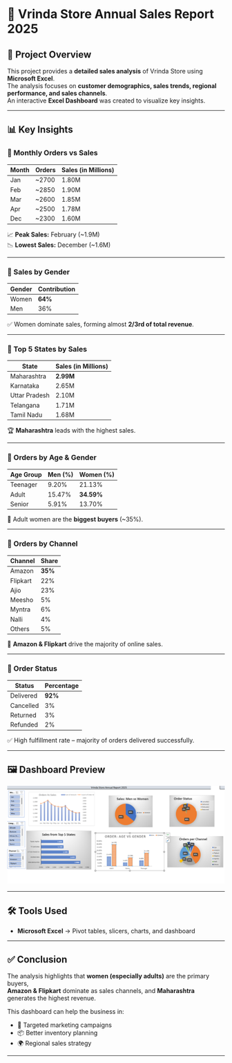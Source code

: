 # 🛒 Vrinda Store Annual Sales Report 2025  

## 📌 Project Overview  
This project provides a **detailed sales analysis** of Vrinda Store using **Microsoft Excel**.  
The analysis focuses on **customer demographics, sales trends, regional performance, and sales channels**.  
An interactive **Excel Dashboard** was created to visualize key insights.  

---

## 📊 Key Insights  

### 🔹 Monthly Orders vs Sales  
| Month | Orders | Sales (in Millions) |
|-------|---------|----------------------|
| Jan   | ~2700   | 1.80M |
| Feb   | ~2850   | 1.90M |
| Mar   | ~2600   | 1.85M |
| Apr   | ~2500   | 1.78M |
| Dec   | ~2300   | 1.60M |

📈 **Peak Sales:** February (~1.9M)  
📉 **Lowest Sales:** December (~1.6M)  

---

### 🔹 Sales by Gender  
| Gender | Contribution |
|--------|--------------|
| Women  | **64%** |
| Men    | 36% |

✅ Women dominate sales, forming almost **2/3rd of total revenue**.  

---

### 🔹 Top 5 States by Sales  
| State        | Sales (in Millions) |
|--------------|----------------------|
| Maharashtra  | **2.99M** |
| Karnataka    | 2.65M |
| Uttar Pradesh| 2.10M |
| Telangana    | 1.71M |
| Tamil Nadu   | 1.68M |

🏆 **Maharashtra** leads with the highest sales.  

---

### 🔹 Orders by Age & Gender  
| Age Group | Men (%) | Women (%) |
|-----------|---------|-----------|
| Teenager  | 9.20%   | 21.13% |
| Adult     | 15.47%  | **34.59%** |
| Senior    | 5.91%   | 13.70% |

👩 Adult women are the **biggest buyers** (~35%).  

---

### 🔹 Orders by Channel  
| Channel  | Share |
|----------|-------|
| Amazon   | **35%** |
| Flipkart | 22% |
| Ajio     | 23% |
| Meesho   | 5% |
| Myntra   | 6% |
| Nalli    | 4% |
| Others   | 5% |

🚚 **Amazon & Flipkart** drive the majority of online sales.  

---

### 🔹 Order Status  
| Status     | Percentage |
|------------|-------------|
| Delivered  | **92%** |
| Cancelled  | 3% |
| Returned   | 3% |
| Refunded   | 2% |

✅ High fulfillment rate – majority of orders delivered successfully.  

---

## 🖼 Dashboard Preview  
![Dashboard](https://github.com/Uday2306/vrinda-store-analysis/blob/main/Output-1.png)  

---

## 🛠 Tools Used  
- **Microsoft Excel** → Pivot tables, slicers, charts, and dashboard  

---

## ✅ Conclusion  
The analysis highlights that **women (especially adults)** are the primary buyers,  
**Amazon & Flipkart** dominate as sales channels, and **Maharashtra** generates the highest revenue.  

This dashboard can help the business in:  
- 🎯 Targeted marketing campaigns  
- 📦 Better inventory planning  
- 🌍 Regional sales strategy  

---

